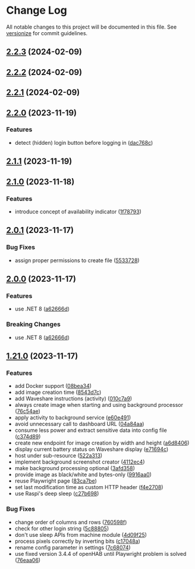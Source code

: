 # Change Log

All notable changes to this project will be documented in this file. See [versionize](https://github.com/versionize/versionize) for commit guidelines.

<a name="2.2.3"></a>
## [2.2.3](https://www.github.com/mu88/ScreenshotCreator/releases/tag/v2.2.3) (2024-02-09)

<a name="2.2.2"></a>
## [2.2.2](https://www.github.com/mu88/ScreenshotCreator/releases/tag/v2.2.2) (2024-02-09)

<a name="2.2.1"></a>
## [2.2.1](https://www.github.com/mu88/ScreenshotCreator/releases/tag/v2.2.1) (2024-02-09)

<a name="2.2.0"></a>
## [2.2.0](https://www.github.com/mu88/ScreenshotCreator/releases/tag/v2.2.0) (2023-11-19)

### Features

* detect (hidden) login button before logging in ([dac768c](https://www.github.com/mu88/ScreenshotCreator/commit/dac768ca6b3fcfd6f1a630eb97b855dcc8ac24bf))

<a name="2.1.1"></a>
## [2.1.1](https://www.github.com/mu88/ScreenshotCreator/releases/tag/v2.1.1) (2023-11-19)

<a name="2.1.0"></a>
## [2.1.0](https://www.github.com/mu88/ScreenshotCreator/releases/tag/v2.1.0) (2023-11-18)

### Features

* introduce concept of availability indicator ([1f78793](https://www.github.com/mu88/ScreenshotCreator/commit/1f787938034ff155c184b567c9e4395d84b8a3d5))

<a name="2.0.1"></a>
## [2.0.1](https://www.github.com/mu88/ScreenshotCreator/releases/tag/v2.0.1) (2023-11-17)

### Bug Fixes

* assign proper permissions to create file ([5533728](https://www.github.com/mu88/ScreenshotCreator/commit/5533728787a366d93000e481e8545d86b3915e14))

<a name="2.0.0"></a>
## [2.0.0](https://www.github.com/mu88/ScreenshotCreator/releases/tag/v2.0.0) (2023-11-17)

### Features

* use .NET 8 ([a62666d](https://www.github.com/mu88/ScreenshotCreator/commit/a62666d7ea2d076e42535fe34debb41cda9f520c))

### Breaking Changes

* use .NET 8 ([a62666d](https://www.github.com/mu88/ScreenshotCreator/commit/a62666d7ea2d076e42535fe34debb41cda9f520c))

<a name="1.21.0"></a>
## [1.21.0](https://www.github.com/mu88/ScreenshotCreator/releases/tag/v1.21.0) (2023-11-17)

### Features

* add Docker support ([08bea34](https://www.github.com/mu88/ScreenshotCreator/commit/08bea3403e7a8b61281c379c8d21bd13b9140c67))
* add image creation time ([8543d7c](https://www.github.com/mu88/ScreenshotCreator/commit/8543d7cb1aa187c31523938db52abfeb28c9aaf6))
* add Waveshare instructions (activity) ([010c7a9](https://www.github.com/mu88/ScreenshotCreator/commit/010c7a960d6d104894c1e24dc6c5f3f0c907a058))
* always create image when starting and using background processor ([76c54ae](https://www.github.com/mu88/ScreenshotCreator/commit/76c54ae82489bb8b7f8b4c310102f50f78b296cb))
* apply activity to background service ([e60e491](https://www.github.com/mu88/ScreenshotCreator/commit/e60e4918418145e85c31aa2eac434d571e18f8cc))
* avoid unnecessary call to dashboard URL ([04a84aa](https://www.github.com/mu88/ScreenshotCreator/commit/04a84aa515e57235f7914bf305a8ec996d58bbdc))
* consume less power and extract sensitive data into config file ([c374d89](https://www.github.com/mu88/ScreenshotCreator/commit/c374d89dbd3ec8ff666bc3b113ac5daa18cfc2c5))
* create new endpoint for image creation by width and height ([a6d8406](https://www.github.com/mu88/ScreenshotCreator/commit/a6d84067e078655bbd3c10d176a6a443c44062ba))
* display current battery status on Waveshare display ([e71694c](https://www.github.com/mu88/ScreenshotCreator/commit/e71694c66a99247b5f3bdc3b8c54e46cf4c5b237))
* host under sub-resource ([522a313](https://www.github.com/mu88/ScreenshotCreator/commit/522a313c991bd48cb1992f1bd5f401d660dfb154))
* implement background screenshot creator ([4112ec4](https://www.github.com/mu88/ScreenshotCreator/commit/4112ec4ea97fc6e625a1a5a7f7b288068f55434f))
* make background processing optional ([3afd358](https://www.github.com/mu88/ScreenshotCreator/commit/3afd358dc6ee9eab33dce91efd1969063cbcc796))
* provide image as black/white and bytes-only ([9916aa0](https://www.github.com/mu88/ScreenshotCreator/commit/9916aa0eca59340ae7757e9d46de3c08b238fb44))
* reuse Playwright page ([83ca7be](https://www.github.com/mu88/ScreenshotCreator/commit/83ca7bedee3ce57a6973dbc10a6c63d12b886066))
* set last modification time as custom HTTP header ([f4e2708](https://www.github.com/mu88/ScreenshotCreator/commit/f4e2708ec4bc2f11dbf34579cb23c8ff76f615b9))
* use Raspi's deep sleep ([c27b698](https://www.github.com/mu88/ScreenshotCreator/commit/c27b698ed786b0d4a84a1b2df5e1db6a321be444))

### Bug Fixes

* change order of columns and rows ([760598f](https://www.github.com/mu88/ScreenshotCreator/commit/760598fd8799b07ef6d348e9a8982830dfb9fca6))
* check for other login string ([5c88805](https://www.github.com/mu88/ScreenshotCreator/commit/5c888055d3d4486237fd04e115beb872ae9a122c))
* don't use sleep APIs from machine module ([4d09f25](https://www.github.com/mu88/ScreenshotCreator/commit/4d09f255dabee39cf638809368dfc551a5384f7b))
* process pixels correctly by inverting bits ([c17048a](https://www.github.com/mu88/ScreenshotCreator/commit/c17048a8acfe2910598efc9a0704fffbe3f3ae83))
* rename config parameter in settings ([7c68074](https://www.github.com/mu88/ScreenshotCreator/commit/7c68074dd512131ec51744df92fb2b32a6a32b5d))
* use fixed version 3.4.4 of openHAB until Playwright problem is solved ([76eaa06](https://www.github.com/mu88/ScreenshotCreator/commit/76eaa06daee02bc81be3b3bfa90ad038b2009888))

